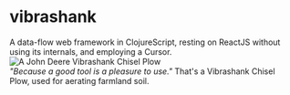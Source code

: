 # vibrashank
A data-flow web framework in ClojureScript, resting on ReactJS without using its internals, and employing a Cursor.
![A John Deere Vibrashank Chisel Plow](http://i.imgur.com/cY2kW0J.jpg)  
_"Because a good tool is a pleasure to use."_  That's a Vibrashank Chisel Plow, used for aerating farmland soil.
